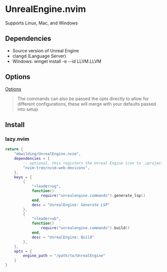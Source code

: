 # UnrealEngine.nvim

Supports Linux, Mac, and Windows

## Dependencies

- Source version of Unreal Engine
- clangd (Language Server)
- Windows: winget install -e --id LLVM.LLVM

## Options

[Options](https://github.com/mbwilding/UnrealEngine.nvim/blob/main/lua/unrealengine/types.lua#L7)

> The commands can also be passed the opts directly to allow for different configurations, these will merge with your defaults passed into setup

## Install

### lazy.nvim

```lua
return {
    "mbwilding/UnrealEngine.nvim",
    dependencies = {
        -- optional, this registers the Unreal Engine icon to .uproject files
        "nvim-tree/nvim-web-devicons",
    },
    keys = {
        {
            "<leader>ug",
            function()
                require("unrealengine.commands").generate_lsp()
            end,
            desc = "UnrealEngine: Generate LSP"
        },
        {
            "<leader>ub",
            function()
                require("unrealengine.commands").build()
            end,
            desc = "UnrealEngine: Build"
        },
    },
    opts = {
        engine_path = "/path/to/UnrealEngine"
    }
}
```
